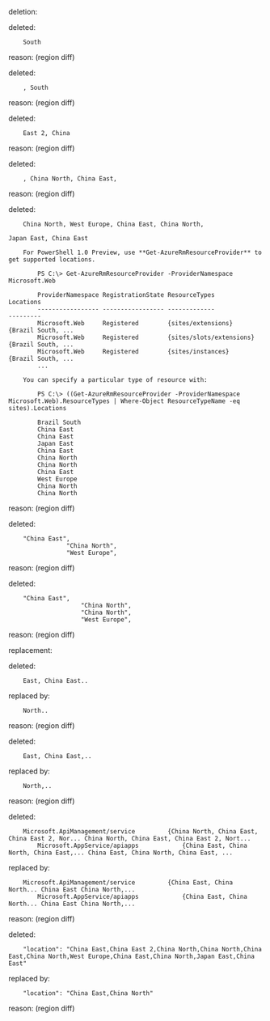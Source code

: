 deletion:

deleted:

		South

reason: (region diff)

deleted:

		, South

reason: (region diff)

deleted:

		East 2, China

reason: (region diff)

deleted:

		, China North, China East,

reason: (region diff)

deleted:

		China North, West Europe, China East, China North,
		                                                                Japan East, China East
		
		For PowerShell 1.0 Preview, use **Get-AzureRmResourceProvider** to get supported locations.
		
		    PS C:\> Get-AzureRmResourceProvider -ProviderNamespace Microsoft.Web
		
		    ProviderNamespace RegistrationState ResourceTypes               Locations
		    ----------------- ----------------- -------------               ---------
		    Microsoft.Web     Registered        {sites/extensions}          {Brazil South, ...
		    Microsoft.Web     Registered        {sites/slots/extensions}    {Brazil South, ...
		    Microsoft.Web     Registered        {sites/instances}           {Brazil South, ...
		    ...
		
		You can specify a particular type of resource with:
		
		    PS C:\> ((Get-AzureRmResourceProvider -ProviderNamespace Microsoft.Web).ResourceTypes | Where-Object ResourceTypeName -eq sites).Locations
		
		    Brazil South
		    China East
		    China East
		    Japan East
		    China East
		    China North
		    China North
		    China East
		    West Europe
		    China North
		    China North

reason: (region diff)

deleted:

		"China East",
		            "China North",
		            "West Europe",

reason: (region diff)

deleted:

		"China East",
		                "China North",
		                "China North",
		                "West Europe",

reason: (region diff)

replacement:

deleted:

		East, China East..

replaced by:

		North..

reason: (region diff)

deleted:

		East, China East,..

replaced by:

		North,..

reason: (region diff)

deleted:

		Microsoft.ApiManagement/service         {China North, China East, China East 2, Nor... China North, China East, China East 2, Nort...
		    Microsoft.AppService/apiapps            {China East, China North, China East,... China East, China North, China East, ...

replaced by:

		Microsoft.ApiManagement/service         {China East, China North... China East China North,...
		    Microsoft.AppService/apiapps            {China East, China North... China East China North,...

reason: (region diff)

deleted:

		"location": "China East,China East 2,China North,China North,China East,China North,West Europe,China East,China North,Japan East,China East"

replaced by:

		"location": "China East,China North"

reason: (region diff)

